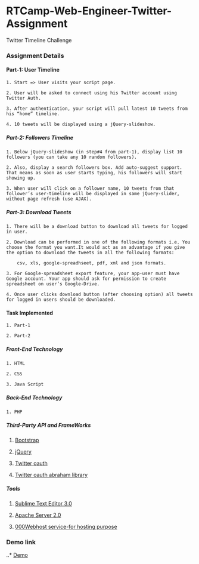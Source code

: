 # RTCamp-Web-Engineer-Twitter-Assignment
Twitter Timeline Challenge

### 	Assignment Details

#### 	Part-1: User Timeline
	1. Start => User visits your script page.

	2. User will be asked to connect using his Twitter account using Twitter Auth.

	3. After authentication, your script will pull latest 10 tweets from his “home” timeline.

	4. 10 tweets will be displayed using a jQuery-slideshow.


##### 	Part-2: Followers Timeline
	1. Below jQuery-slideshow (in step#4 from part-1), display list 10 followers (you can take any 10 random followers).

	2. Also, display a search followers box. Add auto-suggest support. That means as soon as user starts typing, his followers will start showing up.

	3. When user will click on a follower name, 10 tweets from that follower’s user-timeline will be displayed in same jQuery-slider, without page refresh (use AJAX).



##### 	Part-3: Download Tweets
	1. There will be a download button to download all tweets for logged in user.

	2. Download can be performed in one of the following formats i.e. You choose the format you want.It would act as an advantage if you give the option to download the tweets in all the following formats:

		csv, xls, google-spreadhseet, pdf, xml and json formats.

	3. For Google-spreadsheet export feature, your app-user must have Google account. Your app should ask for permission to create spreadsheet on user’s Google-Drive.

	4. Once user clicks download button (after choosing option) all tweets for logged in users should be downloaded.


####	Task Implemented

	1. Part-1 

	2. Part-2

#####	Front-End Technology

	1. HTML

	2. CSS

	3. Java Script


##### 	Back-End Technology
	1. PHP

##### 	Third-Party API and FrameWorks

1. [Bootstrap](http://getbootstrap.com/)

2. [jQuery](https://jquery.com/)

3. [Twitter oauth](https://dev.twitter.com/oauth)

4. [Twitter oauth abraham library](https://github.com/abraham/twitteroauth)


##### 	Tools

1. [Sublime Text Editor 3.0](https://www.sublimetext.com/)

2. [Apache Server 2.0](https://httpd.apache.org/download.cgi)

3. [000Webhost service-for hosting purpose](https://www.000webhost.com/)


### Demo link
..* [Demo](https://rtdemo.000webhostapp.com/)
